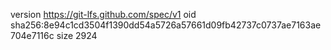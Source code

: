 version https://git-lfs.github.com/spec/v1
oid sha256:8e94c1cd3504f1390dd54a5726a57661d09fb42737c0737ae7163ae704e7116c
size 2924
